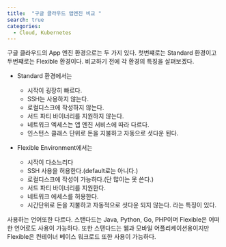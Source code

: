 ```yaml
---
title:  "구글 클라우드 앱엔진 비교 "
search: true
categories: 
  - Cloud, Kubernetes
---
```

구글 클라우드의 App 엔진 환경으로는 두 가지 있다.
첫번쨰로는 Standard 환경이고 두번쨰로는 Flexible 환경이다.
비교하기 전에 각 환경의 특징을 살펴보겠다.
- Standard 환경에서는
    - 시작이 굉장히 빠르다.
    - SSH는 사용하지 않는다.
    - 로컬디스크에 작성하지 않는다.
    - 서드 파티 바이너리를 지원하지 않는다.
    - 네트워크 엑세스는 앱 엔진 서비스에 따라 다르다.
    - 인스턴스 클래스 단위로 돈을 지불하고 자동으로 셧다운 된다.

- Flexible Environment에서는
    - 시작이 다소느리다 
    - SSH 사용을 허용한다.(default로는 아니다.)
    - 로컬디스크에 작성이 가능하다.(단 많이는 못 쓴다.)
    - 서드 파티 바이너리를 지원한다.
    - 네트워크 에세스를 허용한다.
    - 시간단위로 돈을 지불하고 자동적으로 셧다운 되지 않는다. 라는 특징이 있다.

사용하는 언어또한 다르다. 스탠다드는 Java, Python, Go, PHP이며 Flexible은 어떠한 언어로도 사용이 가능하다. 또한 스탠다드는 웹과 모바일 어플리케이션용이지만 Flexible은 컨테이너 베이스 워크로드 또한 사용이 가능하다.